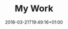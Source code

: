 ---
title: "My Work"
date: 2018-03-21T19:49:16+01:00
draft: true
menu:
  main:
    name: "Work"
    identifier: "work"
    url: "/work/"
    weight: 3
    post: "w"
---